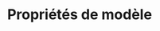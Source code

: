---
sidebar_position: 1
title: Propriétés de modèle
description: Comment créer un item basique ?
tags: [items, models]
---